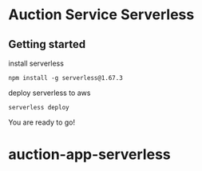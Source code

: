 # Auction Service Serverless

## Getting started
install serverless 
```
npm install -g serverless@1.67.3
```

deploy serverless to aws
```
serverless deploy
```

You are ready to go!
# auction-app-serverless
